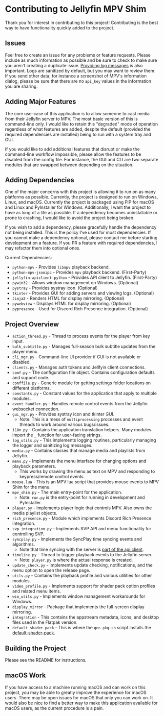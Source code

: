 # Contributing to Jellyfin MPV Shim

Thank you for interest in contributing to this project! Contributing is the best way to have functionality
quickly added to the project.

## Issues

Feel free to create an issue for any problems or feature requests. Please include as much information as
possible and be sure to check to make sure you aren't creating a duplicate issue. [Providing log messages](https://github.com/iwalton3/jellyfin-mpv-shim/wiki/Sending-Logs) is also important. Logs are sanitized by default, but you may want
to review them. If you send other data, for instance a screenshot of MPV's information dialog, please
be sure that there are no `api_key` values in the information you are sharing.

## Adding Major Features

The core use-case of this application is to allow someone to cast media from their Jellyfin server to MPV.
The most basic version of this is command-line only. I would like to retain this "degraded" mode of operation
regardless of what features are added, despite the default (provided the required dependencies are installed) 
being to run with a system tray and GUI.

If you would like to add additional features that disrupt or make the command-line workflow impossible, please
allow the features to be disabled from the config file. For instance, the GUI and CLI are two separate modules
that are swapped between depending on the situation.

## Adding Dependencies

One of the major concerns with this project is allowing it to run on as many platforms as possible. Currently,
the project is designed to run on Windows, Linux, and macOS. Currently the project is packaged using PIP for
macOS and Linux and PyInstaller for Windows. Additionally, I want the project to have as long of a life as possible.
If a dependency becomes uninstallable or prone to crashing, I would like to avoid the project being broken.

If you wish to add a dependency, please gracefully handle the dependency not being installed. This is the
policy I've used for most dependencies. If you cannot make a dependency optional, please contact me before
starting development on a feature. If you PR a feature with required dependencies, I may refactor them into
optional ones.

Current Dependencies:
 - `python-mpv` - Provides `libmpv` playback backend.
 - `python-mpv-jsonipc` - Provides `mpv` playback backend. (First-Party)
 - `jellyfin-apiclient-python` - Provides API client to Jellyfin. (First-Party)
 - `pywin32` - Allows window management on Windows. (Optional)
 - `pystray` - Provides systray icon. (Optional)
 - `tkinter` - Provides GUI for adding servers and viewing logs. (Optional)
 - `Jinja2` - Renders HTML for display mirroring. (Optional)
 - `pywebview` - Displays HTML for display mirroring. (Optional)
 - `pypresence` - Used for Discord Rich Presence integration. (Optional)

## Project Overview

 - `action_thread.py` - Thread to process events for the player from key input.
 - `bulk_subtitle.py` - Manages full-season bulk subtitle updates from the player menu.
 - `cli_mgr.py` - Command-line UI provider if GUI is not available or disabled.
 - `clients.py` - Manages auth tokens and Jellfyin client connections.
 - `conf.py` - The configuration file object. Contains configuration defaults and support code.
 - `conffile.py` - Generic module for getting settings folder locations on different platforms.
 - `constants.py` - Constant values for the application that apply to multiple modules.
 - `event_handler.py` - Handles remote control events from the Jellyfin websocket connection.
 - `gui_mgr.py` - Provides systray icon and tkinter GUI.
     - Note: This is a mess of `multiprocessing` processes and event threads to work around various bugs/issues.
 - `i18n.py` - Contains the application translation helpers. Many modules import the `_` function for user-facing strings.
 - `log_utils.py` - This implements logging routines, particularly managing the logger and sanitizing log messages.
 - `media.py` - Contains classes that manage media and playlists from Jellyfin.
 - `menu.py` - Implements the menu interface for changing options and playback parameters.
     - This works by drawing the menu as text on MPV and responding to keypress/remote control events.
 - `mouse.lua` - This is an MPV lua script that provides mouse events to MPV Shim for the menu.
 - `mpv_shim.py` - The main entry-point for the application.
     - Note: `run.py` is the entry-point for running in development and PyInstaller.
 - `player.py` - Implements player logic that controls MPV. Also owns the media playlist objects.
 - `rich_presence.py` - Module which implements Discord Rich Presence integration.
 - `svp_integration.py` - Implements SVP API and menu functionality for controlling SVP.
 - `syncplay.py` - Implements the SyncPlay time syncing events and algorithms.
     - Note that time syncing with the server is [part of the api client](https://github.com/iwalton3/jellyfin-apiclient-python/blob/master/jellyfin_apiclient_python/timesync_manager.py). 
 - `timeline.py` - Thread to trigger playback events to the Jellyfin server.
     - Note: `player.py` is where the actual response is created.
 - `update_check.py` - Implements update checking, notifications, and the menu option to open the release page.
 - `utils.py` - Contains the playback profile and various utilities for other modules.
 - `video_profile.py` - Implements support for shader pack option profiles and related menu items.
 - `win_utils.py` - Implements window management workarounds for Windows.
 - `display_mirror` - Package that implements the full-screen display mirroring.
 - `integration` - This contains the appstream metadata, icons, and desktop files used in the Flatpak version.
 - `default_shader_pack` - This is where the `gen_pkg.sh` script installs the [default-shader-pack](https://github.com/iwalton3/default-shader-pack).

## Building the Project

Please see the README for instructions.

## macOS Work

If you have access to a machine running macOS and can work on this project, you may be able to greatly improve
the experience for macOS users. There may be open issues for macOS that only you can work on. It would also be nice
to find a better way to make this application available for macOS users, as the current procedure is a pain.
